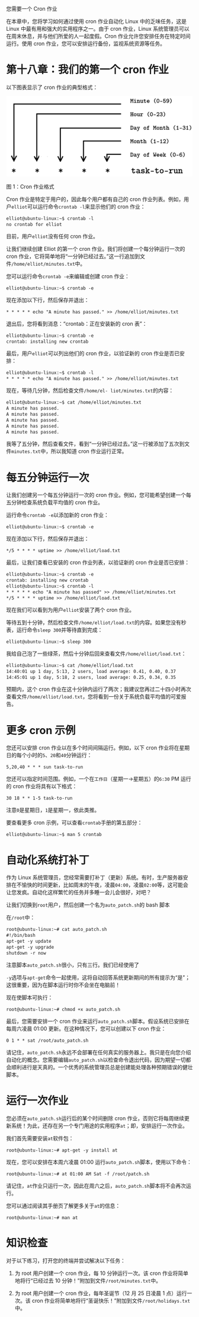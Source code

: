 您需要一个 Cron 作业

在本章中，您将学习如何通过使用 cron 作业自动化 Linux 中的乏味任务，这是 Linux 中最有用和强大的实用程序之一。由于 cron 作业，Linux 系统管理员可以在周末休息，并与他们所爱的人一起度假。Cron 作业允许您安排任务在特定时间运行。使用 cron 作业，您可以安排运行备份，监视系统资源等任务。

# 第十八章：我们的第一个 cron 作业

以下图表显示了 cron 作业的典型格式：

![](img/368be940-510d-44f8-93c7-aa92c3ba3270.png)

图 1：Cron 作业格式

Cron 作业是特定于用户的，因此每个用户都有自己的 cron 作业列表。例如，用户`elliot`可以运行命令`crontab -l`来显示他们的 cron 作业：

```
elliot@ubuntu-linux:~$ crontab -l 
no crontab for elliot
```

目前，用户`elliot`没有任何 cron 作业。

让我们继续创建 Elliot 的第一个 cron 作业。我们将创建一个每分钟运行一次的 cron 作业，它将简单地将“一分钟已经过去。”这一行追加到文件`/home/elliot/minutes.txt`中。

您可以运行命令`crontab -e`来编辑或创建 cron 作业：

```
elliot@ubuntu-linux:~$ crontab -e
```

现在添加以下行，然后保存并退出：

```
* * * * * echo "A minute has passed." >> /home/elliot/minutes.txt
```

退出后，您将看到消息：“crontab：正在安装新的 cron 表”：

```
elliot@ubuntu-linux:~$ crontab -e 
crontab: installing new crontab
```

最后，用户`elliot`可以列出他们的 cron 作业，以验证新的 cron 作业是否已安排：

```
elliot@ubuntu-linux:~$ crontab -l
* * * * * echo "A minute has passed." >> /home/elliot/minutes.txt
```

现在，等待几分钟，然后检查文件`/home/el- liot/minutes.txt`的内容：

```
elliot@ubuntu-linux:~$ cat /home/elliot/minutes.txt 
A minute has passed.
A minute has passed. 
A minute has passed. 
A minute has passed. 
A minute has passed.
```

我等了五分钟，然后查看文件，看到“一分钟已经过去。”这一行被添加了五次到文件`minutes.txt`中，所以我知道 cron 作业运行正常。

# 每五分钟运行一次

让我们创建另一个每五分钟运行一次的 cron 作业。例如，您可能希望创建一个每五分钟检查系统负载平均值的 cron 作业。

运行命令`crontab -e`以添加新的 cron 作业：

```
elliot@ubuntu-linux:~$ crontab -e
```

现在添加以下行，然后保存并退出：

```
*/5 * * * * uptime >> /home/elliot/load.txt
```

最后，让我们查看已安装的 cron 作业列表，以验证新的 cron 作业是否已安排：

```
elliot@ubuntu-linux:~$ crontab -e 
crontab: installing new crontab 
elliot@ubuntu-linux:~$ crontab -l
* * * * * echo "A minute has passed" >> /home/elliot/minutes.txt
*/5 * * * * uptime >> /home/elliot/load.txt
```

现在我们可以看到为用户`elliot`安装了两个 cron 作业。

等待五到十分钟，然后检查文件`/home/elliot/load.txt`的内容。如果您没有秒表，运行命令`sleep 300`并等待直到完成：

```
elliot@ubuntu-linux:~$ sleep 300
```

我给自己泡了一些绿茶，然后十分钟后回来查看文件`/home/elliot/load.txt`：

```
elliot@ubuntu-linux:~$ cat /home/elliot/load.txt
14:40:01 up 1 day, 5:13, 2 users, load average: 0.41, 0.40, 0.37
14:45:01 up 1 day, 5:18, 2 users, load average: 0.25, 0.34, 0.35
```

预期内，这个 cron 作业在这十分钟内运行了两次；我建议您再过二十四小时再次查看文件`/home/elliot/load.txt`，您将看到一份关于系统负载平均值的可爱报告。

# 更多 cron 示例

您还可以安排 cron 作业以在多个时间间隔运行。例如，以下 cron 作业将在星期日的每个小时的`5`、`20`和`40`分钟运行：

```
5,20,40 * * * sun task-to-run
```

您还可以指定时间范围。例如，一个在`工作日`（星期一->星期五）的`6:30` PM 运行的 cron 作业将具有以下格式：

```
30 18 * * 1-5 task-to-run
```

注意`0`是星期日，`1`是星期一，依此类推。

要查看更多 cron 示例，可以查看`crontab`手册的第五部分：

```
elliot@ubuntu-linux:~$ man 5 crontab
```

# 自动化系统打补丁

作为 Linux 系统管理员，您经常需要打补丁（更新）系统。有时，生产服务器安排在不愉快的时间更新，比如周末的午夜，凌晨`04:00`，凌晨`02:00`等，这可能会让您发疯。自动化这样繁忙的任务并多睡一会儿会很好，对吧？

让我们切换到`root`用户，然后创建一个名为`auto_patch.sh`的 bash 脚本

在`/root`中：

```
root@ubuntu-linux:~# cat auto_patch.sh 
#!/bin/bash
apt-get -y update 
apt-get -y upgrade 
shutdown -r now
```

注意脚本`auto_patch.sh`很小，只有三行。我们已经使用了

`-y`选项与`apt-get`命令一起使用，这将自动回答系统更新期间的所有提示为“是”；这很重要，因为在脚本运行时你不会坐在电脑前！

现在使脚本可执行：

```
root@ubuntu-linux:~# chmod +x auto_patch.sh
```

最后，您需要安排一个 cron 作业来运行`auto_patch.sh`脚本。假设系统已安排在每周六凌晨 01:00 更新。在这种情况下，您可以创建以下 cron 作业：

```
0 1 * * sat /root/auto_patch.sh
```

请记住，`auto_patch.sh`永远不会部署在任何真实的服务器上。我只是在向您介绍自动化的概念。您需要编辑`auto_patch.sh`以检查命令退出代码，因为期望一切都会顺利进行是天真的。一个优秀的系统管理员总是创建能处理各种预期错误的健壮脚本。

# 运行一次作业

您必须在`auto_patch.sh`运行后的某个时间删除 cron 作业，否则它将每周继续更新系统！为此，还存在另一个专门用途的实用程序`at`；即，安排运行一次作业。

我们首先需要安装`at`软件包：

```
root@ubuntu-linux:~# apt-get -y install at
```

现在，您可以安排在本周六凌晨 01:00 运行`auto_patch.sh`脚本，使用以下命令：

```
root@ubuntu-linux:~# at 01:00 AM Sat -f /root/patch.sh
```

请记住，`at`作业只运行一次，因此在周六之后，`auto_patch.sh`脚本将不会再次运行。

您可以通过阅读其手册页了解更多关于`at`的信息：

```
root@ubuntu-linux:~# man at
```

# 知识检查

对于以下练习，打开您的终端并尝试解决以下任务：

1.  为 root 用户创建一个 cron 作业，每 10 分钟运行一次。该 cron 作业将简单地将行“已经过去 10 分钟！”附加到文件`/root/minutes.txt`中。

1.  为 root 用户创建一个 cron 作业，每年圣诞节（12 月 25 日凌晨 1 点）运行一次。该 cron 作业将简单地将行“圣诞快乐！”附加到文件`/root/holidays.txt`中。
